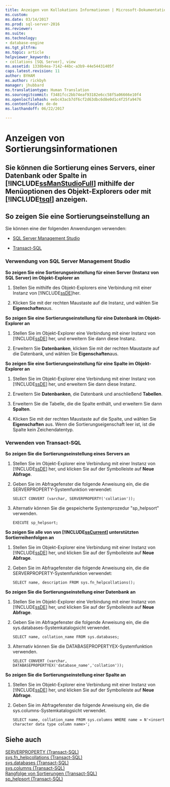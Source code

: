 ```yaml
---
title: Anzeigen von Kollokations Informationen | Microsoft-Dokumentation
ms.custom: 
ms.date: 03/14/2017
ms.prod: sql-server-2016
ms.reviewer: 
ms.suite: 
ms.technology:
- database-engine
ms.tgt_pltfrm: 
ms.topic: article
helpviewer_keywords:
- collations [SQL Server], view
ms.assetid: 1338b4ea-7142-44bc-a3b9-44e54431405f
caps.latest.revision: 11
author: BYHAM
ms.author: rickbyh
manager: jhubbard
ms.translationtype: Human Translation
ms.sourcegitcommit: f3481fcc2bb74eaf93182e6cc58f5a06666e10f4
ms.openlocfilehash: eebc43acb7df6cf2d63dbc6d8e0d1c4f25fa9476
ms.contentlocale: de-de
ms.lasthandoff: 06/22/2017

---
```

# <a name="view-collation-information"></a>Anzeigen von Sortierungsinformationen
    
##  <a name="Top"></a> Sie können die Sortierung eines Servers, einer Datenbank oder Spalte in [!INCLUDE[ssManStudioFull](../../includes/ssmanstudiofull-md.md)] mithilfe der Menüoptionen des Objekt-Explorers oder mit [!INCLUDE[tsql](../../includes/tsql-md.md)] anzeigen.  
  
##  <a name="Procedures"></a> So zeigen Sie eine Sortierungseinstellung an  
 Sie können eine der folgenden Anwendungen verwenden:  
  
-   [SQL Server Management Studio](#SSMSProcedure)  
  
-   [Transact-SQL](#TsqlProcedure)  
  
###  <a name="SSMSProcedure"></a> Verwendung von SQL Server Management Studio  
 **So zeigen Sie eine Sortierungseinstellung für einen Server (Instanz von SQL Server) im Objekt-Explorer an**  
  
1.  Stellen Sie mithilfe des Objekt-Explorers eine Verbindung mit einer Instanz von [!INCLUDE[ssDE](../../includes/ssde-md.md)]her.  
  
2.  Klicken Sie mit der rechten Maustaste auf die Instanz, und wählen Sie **Eigenschaften**aus.  
  
 **So zeigen Sie eine Sortierungseinstellung für eine Datenbank im Objekt-Explorer an**  
  
1.  Stellen Sie im Objekt-Explorer eine Verbindung mit einer Instanz von [!INCLUDE[ssDE](../../includes/ssde-md.md)] her, und erweitern Sie dann diese Instanz.  
  
2.  Erweitern Sie **Datenbanken**, klicken Sie mit der rechten Maustaste auf die Datenbank, und wählen Sie **Eigenschaften**aus.  
  
 **So zeigen Sie eine Sortierungseinstellung für eine Spalte im Objekt-Explorer an**  
  
1.  Stellen Sie im Objekt-Explorer eine Verbindung mit einer Instanz von [!INCLUDE[ssDE](../../includes/ssde-md.md)] her, und erweitern Sie dann diese Instanz.  
  
2.  Erweitern Sie **Datenbanken**, die Datenbank und anschließend **Tabellen**.  
  
3.  Erweitern Sie die Tabelle, die die Spalte enthält, und erweitern Sie dann **Spalten**.  
  
4.  Klicken Sie mit der rechten Maustaste auf die Spalte, und wählen Sie **Eigenschaften** aus. Wenn die Sortierungseigenschaft leer ist, ist die Spalte kein Zeichendatentyp.  
  
###  <a name="TsqlProcedure"></a> Verwenden von Transact-SQL  
 **So zeigen Sie die Sortierungseinstellung eines Servers an**  
  
1.  Stellen Sie im Objekt-Explorer eine Verbindung mit einer Instanz von [!INCLUDE[ssDE](../../includes/ssde-md.md)] her, und klicken Sie auf der Symbolleiste auf **Neue Abfrage**.  
  
2.  Geben Sie im Abfragefenster die folgende Anweisung ein, die die SERVERPROPERTY-Systemfunktion verwendet:  
  
    ```  
    SELECT CONVERT (varchar, SERVERPROPERTY('collation'));  
    ```  
  
3.  Alternativ können Sie die gespeicherte Systemprozedur "sp_helpsort" verwenden.  
  
    ```  
    EXECUTE sp_helpsort;  
    ```  
  
 **So zeigen Sie alle von von [!INCLUDE[ssCurrent](../../includes/sscurrent-md.md)] unterstützten Sortierreihenfolgen an**  
  
1.  Stellen Sie im Objekt-Explorer eine Verbindung mit einer Instanz von [!INCLUDE[ssDE](../../includes/ssde-md.md)] her, und klicken Sie auf der Symbolleiste auf **Neue Abfrage**.  
  
2.  Geben Sie im Abfragefenster die folgende Anweisung ein, die die SERVERPROPERTY-Systemfunktion verwendet:  
  
    ```  
    SELECT name, description FROM sys.fn_helpcollations();  
    ```  
  
 **So zeigen Sie die Sortierungseinstellung einer Datenbank an**  
  
1.  Stellen Sie im Objekt-Explorer eine Verbindung mit einer Instanz von [!INCLUDE[ssDE](../../includes/ssde-md.md)] her, und klicken Sie auf der Symbolleiste auf **Neue Abfrage**.  
  
2.  Geben Sie im Abfragefenster die folgende Anweisung ein, die die sys.databases-Systemkatalogsicht verwendet.  
  
    ```  
    SELECT name, collation_name FROM sys.databases;  
    ```  
  
3.  Alternativ können Sie die DATABASEPROPERTYEX-Systemfunktion verwenden.  
  
    ```  
    SELECT CONVERT (varchar, DATABASEPROPERTYEX('database_name','collation'));  
    ```  
  
 **So zeigen Sie die Sortierungseinstellung einer Spalte an**  
  
1.  Stellen Sie im Objekt-Explorer eine Verbindung mit einer Instanz von [!INCLUDE[ssDE](../../includes/ssde-md.md)] her, und klicken Sie auf der Symbolleiste auf **Neue Abfrage**.  
  
2.  Geben Sie im Abfragefenster die folgende Anweisung ein, die die sys.columns-Systemkatalogsicht verwendet.  
  
    ```  
    SELECT name, collation_name FROM sys.columns WHERE name = N'<insert character data type column name>';  
    ```  
  
## <a name="see-also"></a>Siehe auch  
 [SERVERPROPERTY &#40;Transact-SQL&#41;](../../t-sql/functions/serverproperty-transact-sql.md)   
 [sys.fn_helpcollations &#40;Transact-SQL&#41;](../../relational-databases/system-functions/sys-fn-helpcollations-transact-sql.md)   
 [sys.databases &#40;Transact-SQL&#41;](../../relational-databases/system-catalog-views/sys-databases-transact-sql.md)   
 [sys.columns &#40;Transact-SQL&#41;](../../relational-databases/system-catalog-views/sys-columns-transact-sql.md)   
 [Rangfolge von Sortierungen &#40;Transact-SQL&#41;](../../t-sql/statements/collation-precedence-transact-sql.md)   
 [sp_helpsort &#40;Transact-SQL&#41;](../../relational-databases/system-stored-procedures/sp-helpsort-transact-sql.md)  
  
  
